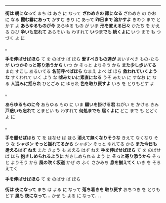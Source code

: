 
---

**街は 朝になって**
まち は あさ に なって
**ざわめきの 顔になる**
ざわめき の かお に なる
**霞む霧にあって**
かすむ きり に あって
**昨日まで 溶かすよ**
きのう まで とかす よ
**あらゆるものが今**
あらゆる もの が いま
**形を変える日々**
かたち を かえる ひび
**争いも忘れて**
あらそい も わすれて
**いつまでも 続くよに**
いつ まで も つづく よ に

。

**手を伸ばせばほら**
て を のばせ ば ほら
**愛すべきもの達が**
あいすべき もの-たち が
**いつかそっと寄り添うから**
いつ か そっと よりそう から
**また少し歩いてる**
また すこし あるいてる
**名前呼べばほら**
なまえ よべ ば ほら
**救われていくような**
すくわれて いく よう な
**嘘みたいに素直になる**
うそ みたい に すなお に なる
**人混みに揺られ**
ひとごみ に ゆられ
**色を取り戻すよ**
いろ を とりもどす よ

。

**あらゆるものに今**
あらゆる もの に いま
**願いを掛ける君**
ねがい を かける きみ
**戸惑いも忘れて**
とまどい も わすれて
**何処までも 届くよに**
どこ まで も とどく よ に

。

**手を離せばほら**
て を はなせ ば ほら
**消えて無くなりそうな**
きえて なくなり そう な
**シャボン そっと揺れてるから**
シャボン そっと ゆれてる から
**また今日も逢えるはず ねえ**
また きょう も あえる はず ねえ
**手を伸ばせばほら**
て を のばせ ば ほら
**抱きしめられるように**
だきしめられる よう に
**そっと寄り添うから**
そっと よりそう から
**風の吹く坂道**
かぜ の ふく さかみち
**息を揃えてく**
いき を そろえてく

**手を伸ばせばほら**
て を のばせ ば ほら

**街は 夜になって**
まち は よる に なって
**落ち着きを 取り戻す**
おちつき を とりもどす
**風も 夜になって...**
かぜ も よる に なって. . .